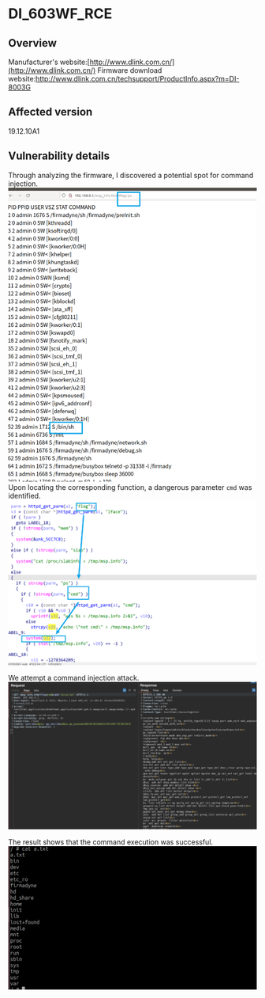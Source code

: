 # DI_603WF_RCE
## Overview
Manufacturer's website:[http://www.dlink.com.cn/](http://www.dlink.com.cn/)
Firmware download website:http://www.dlink.com.cn/techsupport/ProductInfo.aspx?m=DI-8003G

## Affected version

19.12.10A1

## Vulnerability details
Through analyzing the firmware, I discovered a potential spot for command injection.
![](_v_images/20240906212958170_8765.png)
Upon locating the corresponding function, a dangerous parameter `cmd` was identified.
![](_v_images/20240906212848624_19464.png)

We attempt a command injection attack.
![Snipaste_2024-09-01_21-12-15](_v_images/20240906213024599_11918.png)

The result shows that the command execution was successful.
![Snipaste_2024-09-01_21-12-07](_v_images/20240906213033371_8701.png)
